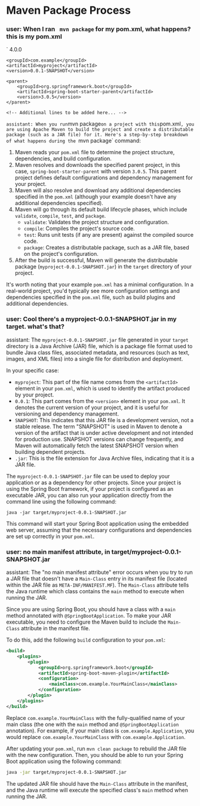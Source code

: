 # Maven Package Process

### user: When I ran ` mvn package` for my pom.xml, what happens? this is my pom.xml

`<?xml version="1.0" encoding="UTF-8"?>
<project xmlns="http://maven.apache.org/POM/4.0.0"
    xmlns:xsi="http://www.w3.org/2001/XMLSchema-instance"
    xsi:schemaLocation="http://maven.apache.org/POM/4.0.0 https://maven.apache.org/xsd/maven-4.0.0.xsd">
<modelVersion>4.0.0</modelVersion>

    <groupId>com.example</groupId>
    <artifactId>myproject</artifactId>
    <version>0.0.1-SNAPSHOT</version>

    <parent>
        <groupId>org.springframework.boot</groupId>
        <artifactId>spring-boot-starter-parent</artifactId>
        <version>3.0.5</version>
    </parent>

    <!-- Additional lines to be added here... -->

</project>`assistant: When you run`mvn package`on a project with this`pom.xml`, you are using Apache Maven to build the project and create a distributable package (such as a JAR file) for it. Here's a step-by-step breakdown of what happens during the `mvn package` command:

1. Maven reads your `pom.xml` file to determine the project structure, dependencies, and build configuration.
2. Maven resolves and downloads the specified parent project, in this case, `spring-boot-starter-parent` with version `3.0.5`. This parent project defines default configurations and dependency management for your project.
3. Maven will also resolve and download any additional dependencies specified in the `pom.xml` (although your example doesn't have any additional dependencies specified).
4. Maven will go through its default build lifecycle phases, which include `validate`, `compile`, `test`, and `package`.
   - `validate`: Validates the project structure and configuration.
   - `compile`: Compiles the project's source code.
   - `test`: Runs unit tests (if any are present) against the compiled source code.
   - `package`: Creates a distributable package, such as a JAR file, based on the project's configuration.
5. After the build is successful, Maven will generate the distributable package (`myproject-0.0.1-SNAPSHOT.jar`) in the `target` directory of your project.

It's worth noting that your example `pom.xml` has a minimal configuration. In a real-world project, you'd typically see more configuration settings and dependencies specified in the `pom.xml` file, such as build plugins and additional dependencies.

### user: Cool there's a myproject-0.0.1-SNAPSHOT.jar in my target. what's that?

assistant: The `myproject-0.0.1-SNAPSHOT.jar` file generated in your `target` directory is a Java Archive (JAR) file, which is a package file format used to bundle Java class files, associated metadata, and resources (such as text, images, and XML files) into a single file for distribution and deployment.

In your specific case:

- `myproject`: This part of the file name comes from the `<artifactId>` element in your `pom.xml`, which is used to identify the artifact produced by your project.
- `0.0.1`: This part comes from the `<version>` element in your `pom.xml`. It denotes the current version of your project, and it is useful for versioning and dependency management.
- `SNAPSHOT`: This indicates that this JAR file is a development version, not a stable release. The term "SNAPSHOT" is used in Maven to denote a version of the artifact that is under active development and not intended for production use. SNAPSHOT versions can change frequently, and Maven will automatically fetch the latest SNAPSHOT version when building dependent projects.
- `.jar`: This is the file extension for Java Archive files, indicating that it is a JAR file.

The `myproject-0.0.1-SNAPSHOT.jar` file can be used to deploy your application or as a dependency for other projects. Since your project is using the Spring Boot framework, if your project is configured as an executable JAR, you can also run your application directly from the command line using the following command:

```
java -jar target/myproject-0.0.1-SNAPSHOT.jar
```

This command will start your Spring Boot application using the embedded web server, assuming that the necessary configurations and dependencies are set up correctly in your `pom.xml`.

### user: no main manifest attribute, in target/myproject-0.0.1-SNAPSHOT.jar

assistant: The "no main manifest attribute" error occurs when you try to run a JAR file that doesn't have a `Main-Class` entry in its manifest file (located within the JAR file as `META-INF/MANIFEST.MF`). The `Main-Class` attribute tells the Java runtime which class contains the `main` method to execute when running the JAR.

Since you are using Spring Boot, you should have a class with a `main` method annotated with `@SpringBootApplication`. To make your JAR executable, you need to configure the Maven build to include the `Main-Class` attribute in the manifest file.

To do this, add the following `build` configuration to your `pom.xml`:

```xml
<build>
    <plugins>
        <plugin>
            <groupId>org.springframework.boot</groupId>
            <artifactId>spring-boot-maven-plugin</artifactId>
            <configuration>
                <mainClass>com.example.YourMainClass</mainClass>
            </configuration>
        </plugin>
    </plugins>
</build>
```

Replace `com.example.YourMainClass` with the fully-qualified name of your main class (the one with the `main` method and `@SpringBootApplication` annotation). For example, if your main class is `com.example.Application`, you would replace `com.example.YourMainClass` with `com.example.Application`.

After updating your `pom.xml`, run `mvn clean package` to rebuild the JAR file with the new configuration. Then, you should be able to run your Spring Boot application using the following command:

```bash
java -jar target/myproject-0.0.1-SNAPSHOT.jar
```

The updated JAR file should have the `Main-Class` attribute in the manifest, and the Java runtime will execute the specified class's `main` method when running the JAR.
